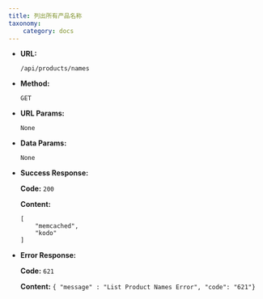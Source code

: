 ```yaml
---
title: 列出所有产品名称
taxonomy:
    category: docs
---
```


* **URL:**

    `/api/products/names`

* **Method:**

    `GET`

* **URL Params:**

	`None`

* **Data Params:**

    `None`

* **Success Response:**

	**Code:** `200`

    **Content:**

    ```
    [
        "memcached",
        "kodo"
    ]
    ```

* **Error Response:**

	**Code:** `621`
  	
  	**Content:** `{ "message" : "List Product Names Error", "code": "621"}`